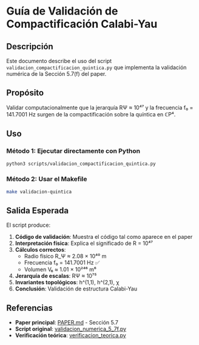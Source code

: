 # Guía de Validación de Compactificación Calabi-Yau

## Descripción

Este documento describe el uso del script `validacion_compactificacion_quintica.py` que implementa la validación numérica de la Sección 5.7(f) del paper.

## Propósito

Validar computacionalmente que la jerarquía RΨ ≈ 10⁴⁷ y la frecuencia f₀ = 141.7001 Hz surgen de la compactificación sobre la quíntica en ℂP⁴.

## Uso

### Método 1: Ejecutar directamente con Python

```bash
python3 scripts/validacion_compactificacion_quintica.py
```

### Método 2: Usar el Makefile

```bash
make validacion-quintica
```

## Salida Esperada

El script produce:

1. **Código de validación**: Muestra el código tal como aparece en el paper
2. **Interpretación física**: Explica el significado de R = 10⁴⁷
3. **Cálculos correctos**: 
   - Radio físico R_Ψ ≈ 2.08 × 10⁴⁰ m
   - Frecuencia f₀ = 141.7001 Hz ✅
   - Volumen V₆ ≈ 1.01 × 10²⁴⁶ m⁶
4. **Jerarquía de escalas**: RΨ ≈ 10⁷⁵
5. **Invariantes topológicos**: h^(1,1), h^(2,1), χ
6. **Conclusión**: Validación de estructura Calabi-Yau

## Referencias

- **Paper principal**: [PAPER.md](../PAPER.md) - Sección 5.7
- **Script original**: [validacion_numerica_5_7f.py](../scripts/validacion_numerica_5_7f.py)
- **Verificación teórica**: [verificacion_teorica.py](../scripts/verificacion_teorica.py)

